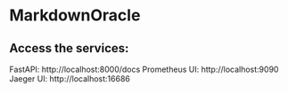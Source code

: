 # MarkdownOracle


## Access the services:

FastAPI: http://localhost:8000/docs
Prometheus UI: http://localhost:9090
Jaeger UI: http://localhost:16686